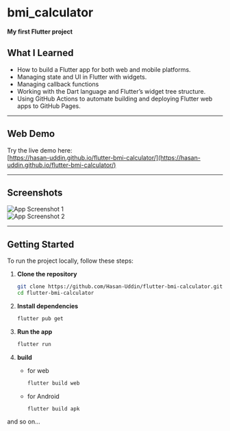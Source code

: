 # bmi_calculator

**My first Flutter project**
## What I Learned

- How to build a Flutter app for both web and mobile platforms.
- Managing state and UI in Flutter with widgets.
- Managing callback functions
- Working with the Dart language and Flutter’s widget tree structure.
- Using GitHub Actions to automate building and deploying Flutter web apps to GitHub Pages.
---

## Web Demo

Try the live demo here:  
[https://hasan-uddin.github.io/flutter-bmi-calculator/](https://hasan-uddin.github.io/flutter-bmi-calculator/)

---

## Screenshots

![App Screenshot 1](https://github.com/user-attachments/assets/ebec65f3-3f4b-48d0-90b7-418d54fbdfa8)  
![App Screenshot 2](https://github.com/user-attachments/assets/12bc0b07-b47a-4e55-a2c0-8fb436ca0872)

---

## Getting Started

To run the project locally, follow these steps:

1. **Clone the repository**

   ```bash
   git clone https://github.com/Hasan-Uddin/flutter-bmi-calculator.git
   cd flutter-bmi-calculator
2. **Install dependencies**

   ```bash
   flutter pub get
3. **Run the app**

   ```bash
   flutter run

1. **build**
    - for web
       ```bash
       flutter build web
    - for Android
       ```bash
       flutter build apk
and so on...
